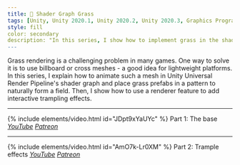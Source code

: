 ```yaml
---
title: 🌾 Shader Graph Grass
tags: [Unity, Unity 2020.1, Unity 2020.2, Unity 2020.3, Graphics Programming, URP, Shader Graph, HLSL, C#, Shader, Renderer Feature, Grass]
style: fill
color: secondary 
description: "In this series, I show how to implement grass in the shader graph. It is ideal for lightweight games."
---
```


Grass rendering is a challenging problem in many games. One way to solve it is to use billboard or cross meshes - a good idea for lightweight platforms. In this series, I explain how to animate such a mesh in Unity Universal Render Pipeline's shader graph and place grass prefabs in a pattern to naturally form a field. Then, I show how to use a renderer feature to add interactive trampling effects.

***

{% include elements/video.html id="JDpt9xYaUYc" %}
Part 1: The base *[YouTube](https://youtu.be/JDpt9xYaUYc) [Patreon](https://www.patreon.com/posts/files-grass-mesh-46829647)* 

***

{% include elements/video.html id="AmO7k-Lr0XM" %}
Part 2: Trample effects *[YouTube](https://youtu.be/AmO7k-Lr0XM) [Patreon](https://www.patreon.com/posts/files-grass-mesh-46829647)* 